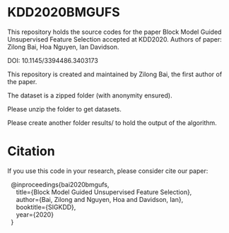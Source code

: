 # KDD2020BMGUFS
This repository holds the source codes for the paper Block Model Guided Unsupervised Feature Selection accepted at KDD2020. Authors of paper: Zilong Bai, Hoa Nguyen, Ian Davidson.

DOI: 10.1145/3394486.3403173

This repository is created and maintained by Zilong Bai, the first author of the paper.

The dataset is a zipped folder (with anonymity ensured).

Please unzip the folder to get datasets.

Please create another folder results/ to hold the output of the algorithm.

# Citation

If you use this code in your research, please consider cite our paper:

&nbsp; @inproceedings{bai2020bmgufs, <br />
&nbsp; &nbsp; &nbsp;title={Block Model Guided Unsupervised Feature Selection}, <br />
&nbsp; &nbsp; &nbsp;author={Bai, Zilong and Nguyen, Hoa and Davidson, Ian}, <br />
&nbsp; &nbsp; &nbsp;booktitle={SIGKDD}, <br />
&nbsp; &nbsp; &nbsp;year={2020} <br />
&nbsp; }
